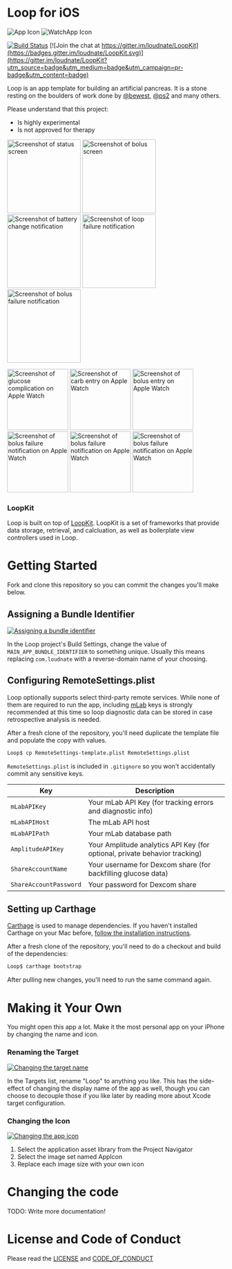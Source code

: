 # Loop for iOS

![App Icon](https://raw.githubusercontent.com/loudnate/Loop/dev/Loop/Assets.xcassets/AppIcon.appiconset/40%402x.png) ![WatchApp Icon](https://raw.githubusercontent.com/loudnate/Loop/dev/WatchApp/Assets.xcassets/AppIcon.appiconset/watch-40%402x.png)

[![Build Status](https://travis-ci.org/loudnate/Loop.svg?branch=master)](https://travis-ci.org/loudnate/Loop)
[![Join the chat at https://gitter.im/loudnate/LoopKit](https://badges.gitter.im/loudnate/LoopKit.svg)](https://gitter.im/loudnate/LoopKit?utm_source=badge&utm_medium=badge&utm_campaign=pr-badge&utm_content=badge)

Loop is an app template for building an artificial pancreas. It is a stone resting on the boulders of work done by [@bewest](https://github.com/bewest/decoding-carelink), [@ps2](https://github.com/ps2/rileylink) and many others.

Please understand that this project:
- Is highly experimental
- Is not approved for therapy

<a href="https://raw.githubusercontent.com/loudnate/Loop/dev/Documentation/Screenshots/Phone%20Graphs.png"><img src="https://raw.githubusercontent.com/loudnate/Loop/dev/Documentation/Screenshots/Phone%20Graphs.png" alt="Screenshot of status screen" width="170"></a>
<a href="https://raw.githubusercontent.com/loudnate/Loop/dev/Documentation/Screenshots/Phone%20Bolus.png"><img src="https://raw.githubusercontent.com/loudnate/Loop/dev/Documentation/Screenshots/Phone%20Bolus.png" alt="Screenshot of bolus screen" width="170"></a>
<a href="https://raw.githubusercontent.com/loudnate/Loop/dev/Documentation/Screenshots/Phone%20Notification%20Battery.png"><img src="https://raw.githubusercontent.com/loudnate/Loop/dev/Documentation/Screenshots/Phone%20Notification%20Battery.png" alt="Screenshot of battery change notification" width="170"></a>
<a href="https://raw.githubusercontent.com/loudnate/Loop/dev/Documentation/Screenshots/Phone%20Notification%20Loop%20Failure.png"><img src="https://raw.githubusercontent.com/loudnate/Loop/dev/Documentation/Screenshots/Phone%20Notification%20Loop%20Failure.png" alt="Screenshot of loop failure notification" width="170"></a>
<a href="https://raw.githubusercontent.com/loudnate/Loop/dev/Documentation/Screenshots/Phone%20Notification%20Bolus%20Failure.png"><img src="https://raw.githubusercontent.com/loudnate/Loop/dev/Documentation/Screenshots/Phone%20Notification%20Bolus%20Failure.png" alt="Screenshot of bolus failure notification" width="170"></a>

<a href="https://raw.githubusercontent.com/loudnate/Loop/dev/Documentation/Screenshots/Watch%20Complication.png"><img src="https://raw.githubusercontent.com/loudnate/Loop/dev/Documentation/Screenshots/Watch%20Complication.png" alt="Screenshot of glucose complication on Apple Watch" width="141"></a>
<a href="https://raw.githubusercontent.com/loudnate/Loop/dev/Documentation/Screenshots/Watch%20Carb%20Entry.png"><img src="https://raw.githubusercontent.com/loudnate/Loop/dev/Documentation/Screenshots/Watch%20Carb%20Entry.png" alt="Screenshot of carb entry on Apple Watch" width="141"></a>
<a href="https://raw.githubusercontent.com/loudnate/Loop/dev/Documentation/Screenshots/Watch%20Bolus.png"><img src="https://raw.githubusercontent.com/loudnate/Loop/dev/Documentation/Screenshots/Watch%20Bolus.png" alt="Screenshot of bolus entry on Apple Watch" width="141"></a>
<a href="https://raw.githubusercontent.com/loudnate/Loop/dev/Documentation/Screenshots/Watch%20Notification%20Battery.png"><img src="https://raw.githubusercontent.com/loudnate/Loop/dev/Documentation/Screenshots/Watch%20Notification%20Battery.png" alt="Screenshot of bolus failure notification on Apple Watch" width="141"></a>
<a href="https://raw.githubusercontent.com/loudnate/Loop/dev/Documentation/Screenshots/Watch%20Notification%20Reservoir.png"><img src="https://raw.githubusercontent.com/loudnate/Loop/dev/Documentation/Screenshots/Watch%20Notification%20Reservoir.png" alt="Screenshot of bolus failure notification on Apple Watch" width="141"></a>
<a href="https://raw.githubusercontent.com/loudnate/Loop/dev/Documentation/Screenshots/Watch%20Notification%20Bolus%20Failure.png"><img src="https://raw.githubusercontent.com/loudnate/Loop/dev/Documentation/Screenshots/Watch%20Notification%20Bolus%20Failure.png" alt="Screenshot of bolus failure notification on Apple Watch" width="141"></a>

### LoopKit

Loop is built on top of [LoopKit](https://github.com/loudnate/LoopKit). LoopKit is a set of frameworks that provide data storage, retrieval, and calcluation, as well as boilerplate view controllers used in Loop.

# Getting Started

Fork and clone this repository so you can commit the changes you'll make below.

## Assigning a Bundle Identifier

[![Assigning a bundle identifier](https://raw.githubusercontent.com/loudnate/Loop/dev/Documentation/Assigning%20a%20bundle%20identifier.png)](https://raw.githubusercontent.com/loudnate/Loop/dev/Documentation/Assigning%20a%20bundle%20identifier.png)

In the Loop project's Build Settings, change the value of `MAIN_APP_BUNDLE_IDENTIFIER` to something unique. Usually this means replacing `com.loudnate` with a reverse-domain name of your choosing.

## Configuring RemoteSettings.plist

Loop optionally supports select third-party remote services. While none of them are required to run the app, including [mLab](https://mlab.com) keys is strongly recommended at this time so loop diagnostic data can be stored in case retrospective analysis is needed.

After a fresh clone of the repository, you'll need duplicate the template file and populate the copy with values.

```bash
Loop$ cp RemoteSettings-template.plist RemoteSettings.plist
```

`RemoteSettings.plist` is included in `.gitignore` so you won't accidentally commit any sensitive keys.

| Key                    | Description
| ---------------------- | -------------
| `mLabAPIKey`           | Your mLab API Key (for tracking errors and diagnostic info)
| `mLabAPIHost`          | The mLab API host
| `mLabAPIPath`          | Your mLab database path
| `AmplitudeAPIKey`      | Your Amplitude analytics API Key (for optional, private behavior tracking)
| `ShareAccountName`     | Your username for Dexcom share (for backfilling glucose data)
| `ShareAccountPassword` | Your password for Dexcom share

## Setting up Carthage

[Carthage](https://github.com/carthage/carthage) is used to manage dependencies. If you haven't installed Carthage on your Mac before, [follow the installation instructions](https://github.com/carthage/carthage#installing-carthage).

After a fresh clone of the repository, you'll need to do a checkout and build of the dependencies:

```bash
Loop$ carthage bootstrap
```

After pulling new changes, you'll need to run the same command again.

# Making it Your Own

You might open this app a lot. Make it the most personal app on your iPhone by changing the name and icon.

### Renaming the Target

[![Changing the target name](https://raw.githubusercontent.com/loudnate/Loop/dev/Documentation/Changing%20the%20target%20name.png)](https://raw.githubusercontent.com/loudnate/Loop/dev/Documentation/Changing%20the%20target%20name.png)

In the Targets list, rename "Loop" to anything you like. This has the side-effect of changing the display name of the app as well, though you can choose to decouple those if you like later by reading more about Xcode target configuration.

### Changing the Icon

[![Changing the app icon](https://raw.githubusercontent.com/loudnate/Loop/dev/Documentation/Changing%20the%20app%20icon.png)](https://raw.githubusercontent.com/loudnate/Loop/dev/Documentation/Changing%20the%20app%20icon.png)

1. Select the application asset library from the Project Navigator
2. Select the image set named AppIcon
3. Replace each image size with your own icon

# Changing the code

TODO: Write more documentation!

# License and Code of Conduct

Please read the [LICENSE](https://github.com/loudnate/naterade-ios/blob/dev/LICENSE) and [CODE_OF_CONDUCT](https://github.com/loudnate/naterade-ios/blob/dev/CODE_OF_CONDUCT.md)
